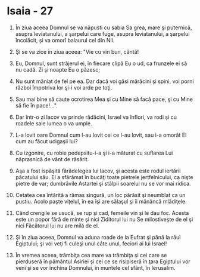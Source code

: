 # Isaia - 27

1. În ziua aceea Domnul se va năpusti cu sabia Sa grea, mare şi puternică, asupra leviatanului, a şarpelui care fuge, asupra leviatanului, a şarpelui încolăcit, şi va omorî balaurul cel din Nil.

2. Şi se va zice în ziua aceea: "Vie cu vin bun, cântă!

3. Eu, Domnul, sunt străjerul ei, în fiecare clipă Eu o ud, ca frunzele ei să nu cadă. Zi şi noapte Eu o păzesc;

4. Nu sunt mâniat de fel pe ea. Dar dacă voi găsi mărăcini şi spini, voi porni război împotriva lor şi-i voi arde pe toţi.

5. Sau mai bine să caute ocrotirea Mea şi cu Mine să facă pace, şi cu Mine să fie în pace!...".

6. Dar într-o zi Iacov va prinde rădăcini, Israel va înflori, va rodi şi cu roadele sale lumea o va umple.

7. L-a lovit oare Domnul cum l-au lovit cei ce l-au lovit, sau i-a omorât El cum au făcut ucigaşii lui?

8. Cu izgonire, cu robie pedepsitu-i-a şi i-a măturat cu suflarea Lui năprasnică de vânt de răsărit.

9. Aşa a fost ispăşită fărădelegea lui Iacov, şi acesta este rodul iertării păcatului său. El a sfărâmat în bucăţi toate pietrele jertfelnicului, ca nişte pietre de var; dumbrăvile Astartei şi stâlpii soarelui nu se vor mai ridica.

10. Cetatea cea întărită a rămas singură, un loc părăsit şi neumblat ca un pustiu. Acolo paşte viţelul, în ea îşi are sălaşul şi îi mănâncă mlădiţele.

11. Când crengile se usucă, se rup şi cad, femeile vin şi le dau foc. Acesta este un popor fără de minte şi nici Ziditorul lui nu Se milostiveşte de el şi nici Făcătorul lui nu are milă de el.

12. Şi în ziua aceea, Domnul va aduna roade de la Eufrat şi până la râul Egiptului; şi voi veţi fi culeşi unul câte unul, feciori ai lui Israel!

13. În vremea aceea, trâmbiţa cea mare va trâmbiţa şi cei care se pierduseră în pământul Asiriei şi cei ce se risipiseră în ţara Egiptului vor veni şi se vor închina Domnului, în muntele cel sfânt, în Ierusalim.

